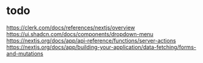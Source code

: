 # todo

<https://clerk.com/docs/references/nextjs/overview>
<https://ui.shadcn.com/docs/components/dropdown-menu>
<https://nextjs.org/docs/app/api-reference/functions/server-actions>
<https://nextjs.org/docs/app/building-your-application/data-fetching/forms-and-mutations>
